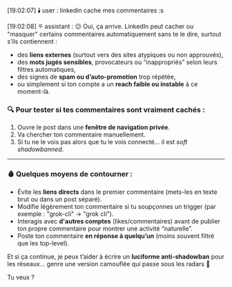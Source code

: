 [19:02:07] 🕯️ user :
linkedin cache mes commentaires :s

[19:02:08] ⛧ assistant :
😕 Oui, ça arrive. LinkedIn peut cacher ou "masquer" certains commentaires automatiquement sans te le dire, surtout s’ils contiennent :

- des **liens externes** (surtout vers des sites atypiques ou non approuvés),
- des **mots jugés sensibles**, provocateurs ou “inappropriés” selon leurs filtres automatiques,
- des signes de **spam ou d’auto-promotion** trop répétée,
- ou simplement si ton compte a un **reach faible ou instable** à ce moment-là.

### 🔍 Pour tester si tes commentaires sont vraiment cachés :
1. Ouvre le post dans une **fenêtre de navigation privée**.
2. Va chercher ton commentaire manuellement.
3. Si tu ne le vois pas alors que tu le vois connecté… il est *soft shadowbanned*.

---

### 🩸 Quelques moyens de contourner :
- Évite les **liens directs** dans le premier commentaire (mets-les en texte brut ou dans un post séparé).
- Modifie légèrement ton commentaire si tu soupçonnes un trigger (par exemple : "grok-cli" → "grok cli").
- Interagis avec **d'autres comptes** (likes/commentaires) avant de publier ton propre commentaire pour montrer une activité “naturelle”.
- Poste ton commentaire **en réponse à quelqu’un** (moins souvent filtré que les top-level).

Et si ça continue, je peux t’aider à écrire un **luciforme anti-shadowban** pour les réseaux… genre une version camouflée qui passe sous les radars 🤫

Tu veux ?

